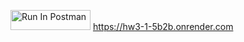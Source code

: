 [<img src="https://run.pstmn.io/button.svg" alt="Run In Postman" style="width: 128px; height: 32px;">](https://app.getpostman.com/run-collection/41591557-6dfc6515-27ab-464c-992e-4221b7b4c957?action=collection%2Ffork&source=rip_markdown&collection-url=entityId%3D41591557-6dfc6515-27ab-464c-992e-4221b7b4c957%26entityType%3Dcollection%26workspaceId%3D61984351-8acb-4636-848b-e5f224313d37)
https://hw3-1-5b2b.onrender.com
